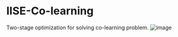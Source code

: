# IISE-Co-learning
Two-stage optimization for solving co-learning problem.
![image](https://user-images.githubusercontent.com/105607708/168529797-208b05f3-213b-4271-a8be-5e80c58c50f4.png)
